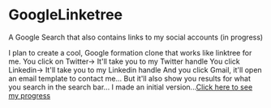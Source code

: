 # GoogleLinketree
A Google Search that also contains links to my social accounts (in progress)

I plan to create a cool, Google formation clone that works like linktree for me.
You click on Twitter-> It'll take you to my Twitter handle
You click Linkedin-> It'll take you to my Linkedin handle
And you click Gmail, it'll open an email template to contact me... 
But it'll also show you results for what you search in the search bar...
I made an initial version...[Click here to see my progress](https://porwalshreyaa.github.io/GoogleLinketree/Google.html)
